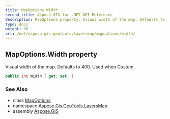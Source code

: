 ```yaml
---
title: MapOptions.Width
second_title: Aspose.GIS for .NET API Reference
description: MapOptions property. Visual width of the map. Defaults to 400. Used when Custom
type: docs
weight: 90
url: /net/aspose.gis.geotools.layersmap/mapoptions/width/
---
```

## MapOptions.Width property

Visual width of the map. Defaults to 400. Used when Custom.

```csharp
public int Width { get; set; }
```

### See Also

* class [MapOptions](../)
* namespace [Aspose.Gis.GeoTools.LayersMap](../../mapoptions/)
* assembly [Aspose.GIS](../../../)


